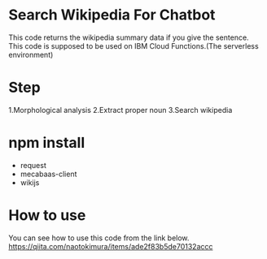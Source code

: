 # Search Wikipedia For Chatbot
This code returns the wikipedia summary data if you give the sentence.
This code is supposed to be used on IBM Cloud Functions.(The serverless environment)

# Step
1.Morphological analysis
2.Extract proper noun
3.Search wikipedia

# npm install
* request
* mecabaas-client
* wikijs


# How to use
You can see how to use this code from the link below.
https://qiita.com/naotokimura/items/ade2f83b5de70132accc
